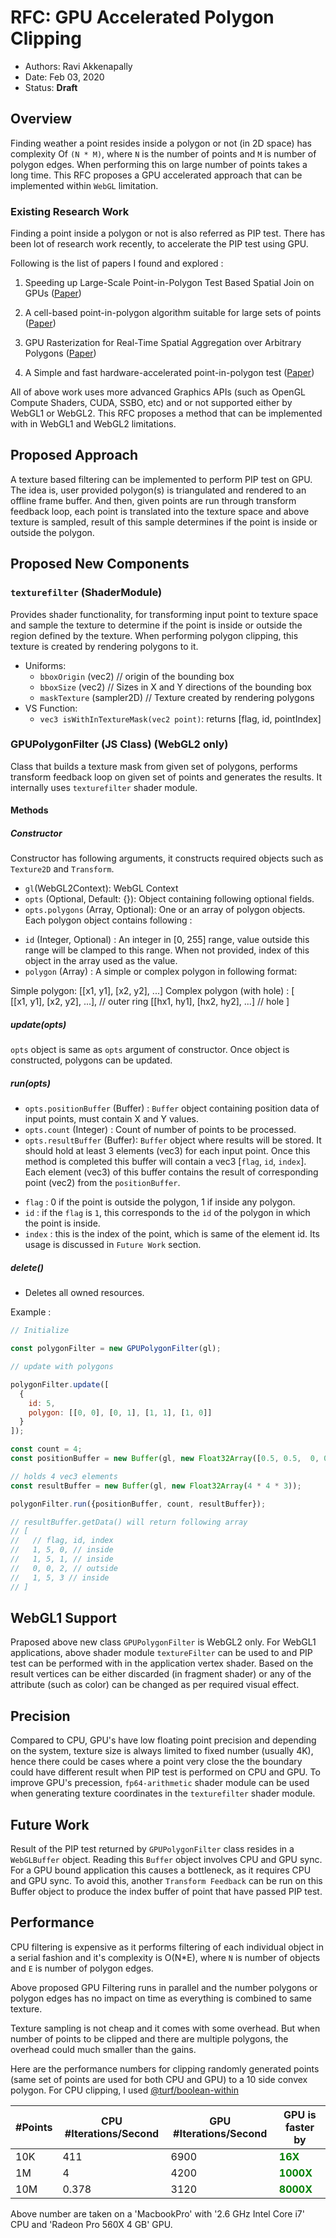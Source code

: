 # RFC: GPU Accelerated Polygon Clipping

* Authors: Ravi Akkenapally
* Date: Feb 03, 2020
* Status: **Draft**

## Overview

Finding weather a point resides inside a polygon or not (in 2D space) has complexity Of `(N * M)`,  where `N` is the number of points and `M` is number of polygon edges. When performing this on large number of points takes a long time. This RFC proposes a GPU accelerated approach that can be implemented within `WebGL` limitation.

### Existing Research Work

Finding a point inside a polygon or not is also referred as PIP test. There has been lot of research work recently, to accelerate the PIP test using GPU.


Following is the list of papers I found and explored :

1. Speeding up Large-Scale Point-in-Polygon Test Based Spatial Join on GPUs ([Paper](http://www-cs.ccny.cuny.edu/~jzhang/papers/bigspaital_cr.pdf))

2. A cell-based point-in-polygon algorithm suitable for large sets of points ([Paper](https://www.sciencedirect.com/science/article/pii/S0098300401000371?via%3Dihub))

3. GPU Rasterization for Real-Time Spatial Aggregation over Arbitrary Polygons ([Paper](http://www.vldb.org/pvldb/vol11/p352-zacharatou.pdf))

4. A Simple and fast hardware-accelerated point-in-polygon test ([Paper](https://pdfs.semanticscholar.org/04a4/7b99d57cdf81bbd58a8dc21c2d15ac528855.pdf))

All of above work uses more advanced Graphics APIs (such as OpenGL Compute Shaders, CUDA, SSBO, etc) and or not supported either by WebGL1 or WebGL2. This RFC proposes a method that can be implemented with in WebGL1 and WebGL2 limitations.


## Proposed Approach

A texture based filtering can be implemented to perform PIP test on GPU. The idea is, user provided polygon(s) is triangulated and rendered to an offline frame buffer. And then, given points are run through transform feedback loop, each point is translated into the texture space and above texture is sampled, result of this sample determines if the point is inside or outside the polygon.


## Proposed New Components

### `texturefilter` (ShaderModule)

Provides shader functionality, for transforming input point to texture space and sample the texture to determine if the point is inside or outside the region defined by the texture. When performing polygon clipping, this texture is created by rendering polygons to it.

- Uniforms:
   - `bboxOrigin` (vec2)  // origin of the bounding box
   - `bboxSize` (vec2)  // Sizes in X and Y directions of the bounding box
   - `maskTexture` (sampler2D) // Texture created by rendering polygons
- VS Function:
     - `vec3 isWithInTextureMask(vec2 point)`: returns [flag, id, pointIndex]


### GPUPolygonFilter (JS Class) (WebGL2 only)

Class that builds a texture mask from given set of polygons, performs transform feedback loop on given set of points and generates the results. It internally uses `texturefilter` shader module.

#### Methods

##### Constructor

Constructor has following arguments, it constructs required objects such as `Texture2D` and `Transform`.

* `gl`(WebGL2Context): WebGL Context
* `opts` (Optional, Default: {}): Object containing following optional fields.
* `opts.polygons` (Array, Optional): One or an array of polygon objects. Each polygon object contains following :
 - `id` (Integer, Optional) : An integer in [0, 255] range, value outside this range will be clamped to this range. When not provided, index of this object in the array used as the value.
 - `polygon` (Array) : A simple or complex polygon in following format:

  Simple polygon: [[x1, y1], [x2, y2], ...]
  Complex polygon (with hole) :
    [                                           
      [[x1, y1], [x2, y2], ...], // outer ring
      [[hx1, hy1], [hx2, hy2], ...] // hole
    ]

##### update(opts)

`opts` object is same as `opts` argument of constructor. Once object is constructed, polygons can be updated.

##### run(opts)

* `opts.positionBuffer` (Buffer) : `Buffer` object containing position data of input points, must contain X and Y values.
* `opts.count` (Integer) : Count of number of points to be processed.
* `opts.resultBuffer` (Buffer): `Buffer` object where results will be stored. It should hold at least 3 elements (vec3) for each input point. Once this method is completed this buffer will contain a vec3 [`flag`, `id`, `index`]. Each element (vec3) of this buffer contains the result of corresponding point (vec2) from the `positionBuffer`.
 - `flag` : 0 if the point is outside the polygon, 1 if inside any polygon.
 - `id` : if the `flag` is `1`, this corresponds to the `id` of the polygon in which the point is inside.
 - `index` : this is the index of the point, which is same of the element id. Its usage is discussed in `Future Work` section.

##### delete()

* Deletes all owned resources.

Example :
```js
// Initialize

const polygonFilter = new GPUPolygonFilter(gl);

// update with polygons

polygonFilter.update([
  {
    id: 5,
    polygon: [[0, 0], [0, 1], [1, 1], [1, 0]]
  }
]);

const count = 4;
const positionBuffer = new Buffer(gl, new Float32Array([0.5, 0.5,  0, 0.5, 0, 3,  0.25, 0.75]));

// holds 4 vec3 elements
const resultBuffer = new Buffer(gl, new Float32Array(4 * 4 * 3));

polygonFilter.run({positionBuffer, count, resultBuffer});

// resultBuffer.getData() will return following array
// [
//   // flag, id, index
//   1, 5, 0, // inside
//   1, 5, 1, // inside
//   0, 0, 2, // outside
//   1, 5, 3 // inside
// ]

```

## WebGL1 Support

Praposed above new class `GPUPolygonFilter` is WebGL2 only. For WebGL1 applications, above shader module `textureFilter` can be used to and PIP test can be performed with in the application vertex shader. Based on the result vertices can be either discarded (in fragment shader) or any of the attribute (such as color) can be changed as per required visual effect.


## Precision

Compared to CPU, GPU's have low floating point precision and depending on the system, texture size is always limited to fixed number (usually 4K), hence there could be cases where a point very close the the boundary could have different result when PIP test is performed on CPU and GPU. To improve GPU's precession, `fp64-arithmetic` shader module can be used when generating texture coordinates in the `texturefilter` shader module.


## Future Work

Result of the PIP test returned by `GPUPolygonFilter` class resides in a `WebGLBuffer` object. Reading this `Buffer` object involves CPU and GPU sync. For a GPU bound application this causes a bottleneck, as it requires CPU and GPU sync. To avoid this, another `Transform Feedback` can be run on this Buffer object to produce the index buffer of point that have passed PIP test.


## Performance

CPU filtering is expensive as it performs filtering of each individual object in a serial fashion and it's complexity is O(N*E), where `N` is number of objects and `E` is number of polygon edges.

Above proposed GPU Filtering runs in parallel and the number polygons or polygon edges has no impact on time as everything is combined to same texture.

Texture sampling is not cheap and it comes with some overhead. But when number of points to be clipped and there are multiple polygons, the overhead could much smaller than the gains.

Here are the performance numbers for clipping randomly generated points (same set of points are used for both CPU and GPU) to a 10 side convex polygon. For CPU clipping, I used [@turf/boolean-within](https://www.npmjs.com/package/@turf/boolean-within)

|#Points| CPU #Iterations/Second | GPU #Iterations/Second | GPU is faster by |
|-|-|-|-|
|10K|411|6900| <b style="color:green">16X</b> |
|1M|4|4200| <b style="color:green">1000X</b> |
|10M|0.378|3120| <b style="color:green">8000X</b> |

Above number are taken on a 'MacbookPro' with '2.6 GHz Intel Core i7' CPU and 'Radeon Pro 560X 4 GB' GPU.
